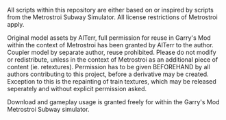 All scripts within this repository are either based on or inspired by scripts from the Metrostroi Subway Simulator. All license restrictions of Metrostroi apply.

Original model assets by AlTerr, full permission for reuse in Garry's Mod within the context of Metrostroi has been granted by AlTerr to the author.
Coupler model by separate author, reuse prohibited.
Please do not modify or redistribute, unless in the context of Metrostroi as an additional piece of content (ie. retextures). Permission has to be given BEFOREHAND by all authors contributing to this project, before a derivative may be created. Exception to this is the repainting of train textures, which may be released seperately and without explicit permission asked.

Download and gameplay usage is granted freely for within the Garry's Mod Metrostroi Subway simulator.
